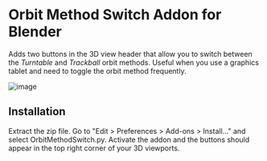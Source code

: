 # Orbit Method Switch Addon for Blender

Adds two buttons in the 3D view header that allow you to switch between the _Turntable_ and _Trackball_ orbit methods. Useful when you use a graphics tablet and need to toggle the orbit method frequently.

![image](https://user-images.githubusercontent.com/24359130/170563514-7d5e1e71-f486-4052-a9a4-37b1988f8672.png)

## Installation

Extract the zip file. Go to "Edit > Preferences > Add-ons > Install..." and select OrbitMethodSwitch.py. Activate the addon and the buttons should appear in the top right corner of your 3D viewports.
